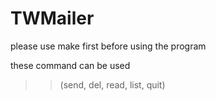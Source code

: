 # TWMailer

please use make first before using the program

these command can be used
>> (send, del, read, list, quit)
